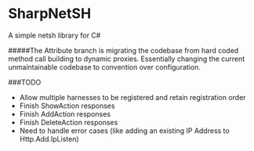 # SharpNetSH
A simple netsh library for C#

#####The Attribute branch is migrating the codebase from hard coded method call building to dynamic proxies.  Essentially changing the current unmaintainable codebase to convention over configuration.

###TODO

- Allow multiple harnesses to be registered and retain registration order
- Finish ShowAction responses
- Finish AddAction responses
- Finish DeleteAction responses
- Need to handle error cases (like adding an existing IP Address to Http.Add.IpListen)
